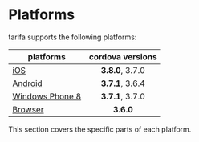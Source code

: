 # Platforms

tarifa supports the following platforms:

| platforms      | cordova versions |
| ---------------|:------:|
| [iOS](./ios.md)         |  **3.8.0**, 3.7.0     |
| [Android](./android.md)   | **3.7.1**, 3.6.4      |
| [Windows Phone 8](./wp8.md) |  **3.7.1**, 3.7.0 |
| [Browser](./browser.md) | **3.6.0** |

This section covers the specific parts of each platform.
